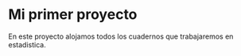 # Mi primer proyecto

En este proyecto alojamos todos los cuadernos que trabajaremos en estadistica.